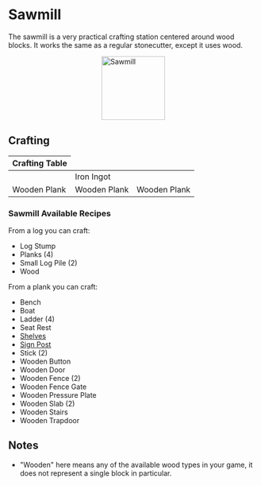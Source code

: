 # Sawmill

<!--description:Learn everything about the Sawmill, a very practical crafting station.-->
<!--thumbnail:images/render/sawmill.png;A picture of a sawmill.-->

The sawmill is a very practical crafting station centered around wood blocks. 
It works the same as a regular stonecutter, except it uses wood.

<div style="display: flex; justify-content: center;">
<img alt="Sawmill" src="../images/render/sawmill.png" width="128" height="128" />
</div>

## Crafting

<table class="crafting-grid">
<thead>
    <th>Crafting Table</th>
</thead>
<tbody>
    <tr>
        <td></td>
        <td>Iron Ingot</td>
        <td></td>
    </tr>
    <tr>
        <td>Wooden Plank</td>
        <td>Wooden Plank</td>
        <td>Wooden Plank</td>
    </tr>
</tbody>
</table>

### Sawmill Available Recipes

From a log you can craft:
 - Log Stump
 - Planks (4)
 - Small Log Pile (2)
 - Wood

From a plank you can craft:
- Bench
- Boat
- Ladder (4)
- Seat Rest
- [Shelves](shelves.md)
- [Sign Post](sign_posts.md)
- Stick (2)
- Wooden Button
- Wooden Door
- Wooden Fence (2)
- Wooden Fence Gate
- Wooden Pressure Plate
- Wooden Slab (2)
- Wooden Stairs
- Wooden Trapdoor

## Notes

 - "Wooden" here means any of the available wood types in your game, it does not represent a single block in particular.
